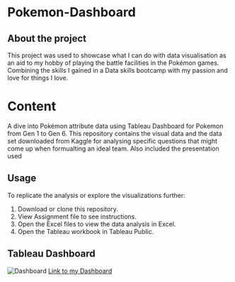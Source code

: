 # Pokemon-Dashboard

## About the project
This project was used to showcase what I can do with data visualisation as an aid to my hobby of playing the battle facilities in the Pokémon games. Combining the skills I gained in a 
Data skills bootcamp with my passion and love for things I love.

# Content
A dive into Pokémon attribute data using Tableau Dashboard for Pokemon from Gen 1 to Gen 6.
This repository contains the visual data and the data set downloaded from Kaggle for analysing specific questions that might come up when formualting an ideal team. Also included the presentation used

## Usage

To replicate the analysis or explore the visualizations further:

1. Download or clone this repository.
2. View Assignment file to see instructions.
3. Open the Excel files to view the data analysis in Excel.
4. Open the Tableau workbook in Tableau Public.


## Tableau Dashboard

![Dashboard](https://github.com/Dhilan100/Pokemon-Dashboard/assets/168829846/985aba14-d355-4392-8fe7-86e2a8d763da)
[Link to my Dashboard](https://public.tableau.com/app/profile/dhilan.thiyagarajah7885/viz/TheWealthofNations_17115501650560/TheWealthofNations)

